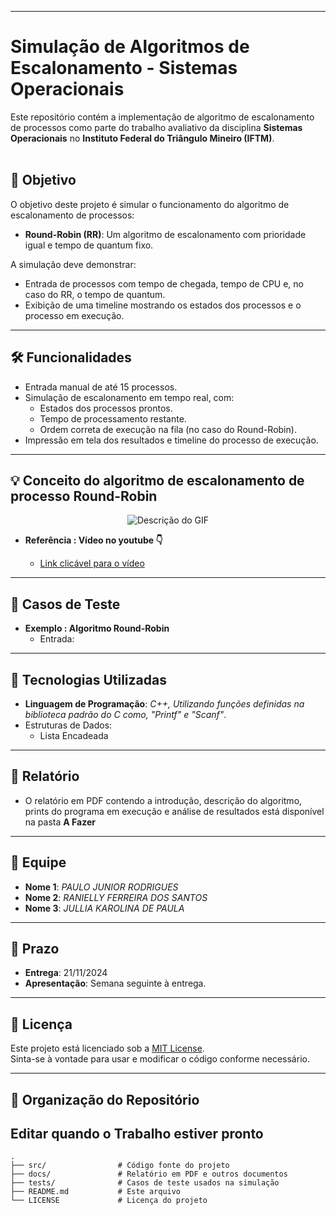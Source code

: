 ***
# Simulação de Algoritmos de Escalonamento - Sistemas Operacionais
Este repositório contém a implementação de algoritmo de escalonamento de processos como parte do trabalho avaliativo da disciplina **Sistemas Operacionais** no **Instituto Federal do Triângulo Mineiro (IFTM)**.
<br><br>
## 🎯 Objetivo
O objetivo deste projeto é simular o funcionamento do algoritmo de escalonamento de processos:
- **Round-Robin (RR)**: Um algoritmo de escalonamento com prioridade igual e tempo de quantum fixo.

A simulação deve demonstrar:
- Entrada de processos com tempo de chegada, tempo de CPU e, no caso do RR, o tempo de quantum.
- Exibição de uma timeline mostrando os estados dos processos e o processo em execução.

---

## 🛠️ Funcionalidades
- Entrada manual de até 15 processos.
- Simulação de escalonamento em tempo real, com:
  - Estados dos processos prontos.
  - Tempo de processamento restante.
  - Ordem correta de execução na fila (no caso do Round-Robin).
- Impressão em tela dos resultados e timeline do processo de execução.

---

## 💡 Conceito do algoritmo de escalonamento de processo Round-Robin

<div align="center">
  <img src="https://github.com/user-attachments/assets/fc7a2d91-7cae-4fbe-9f23-983dd94d3e4f" alt="Descrição do GIF">
</div>

- **Referência :  Vídeo no youtube 👇**
  
  - [Link clicável para o vídeo](https://www.youtube.com/watch?v=k7vG1DUr_gU)

---

## 🧪 Casos de Teste

- **Exemplo : Algoritmo Round-Robin**
  - Entrada:

---

## 🚀 Tecnologias Utilizadas
- **Linguagem de Programação**: *C++, Utilizando funções definidas na biblioteca padrão do C 
 como, "Printf" e "Scanf"*.
- Estruturas de Dados:
  - Lista Encadeada

---

## 📜 Relatório
- O relatório em PDF contendo a introdução, descrição do algoritmo, prints do programa em execução e análise de resultados está disponível na pasta **A Fazer**

---

## 👥 Equipe
- **Nome 1**: *PAULO JUNIOR RODRIGUES*
- **Nome 2**: *RANIELLY FERREIRA DOS SANTOS*
- **Nome 3**: *JULLIA KAROLINA DE PAULA*

---

## 📅 Prazo
- **Entrega**: 21/11/2024
- **Apresentação**: Semana seguinte à entrega.

---

## 📝 Licença
Este projeto está licenciado sob a [MIT License](LICENSE).  
Sinta-se à vontade para usar e modificar o código conforme necessário.

---

## 📂 Organização do Repositório

## Editar quando o Trabalho estiver pronto
```plaintext
.
├── src/                # Código fonte do projeto
├── docs/               # Relatório em PDF e outros documentos
├── tests/              # Casos de teste usados na simulação
├── README.md           # Este arquivo
└── LICENSE             # Licença do projeto
